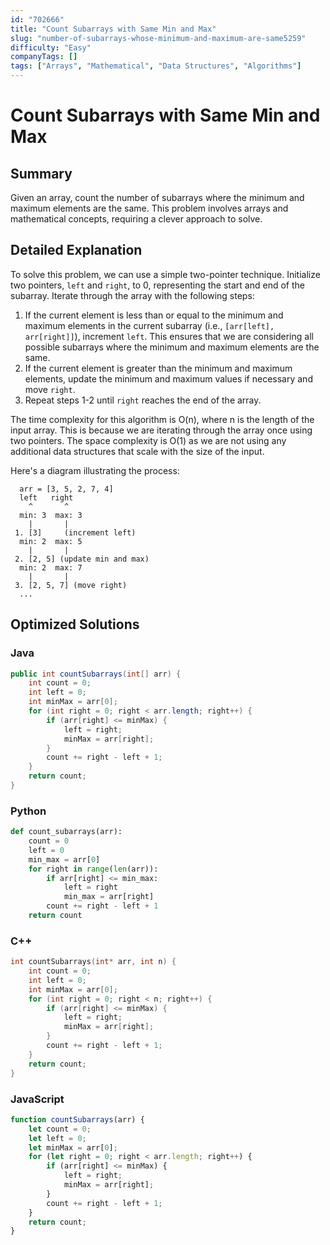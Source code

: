 ```yaml
---
id: "702666"
title: "Count Subarrays with Same Min and Max"
slug: "number-of-subarrays-whose-minimum-and-maximum-are-same5259"
difficulty: "Easy"
companyTags: []
tags: ["Arrays", "Mathematical", "Data Structures", "Algorithms"]
---
```


**Count Subarrays with Same Min and Max**
=============================

## Summary
Given an array, count the number of subarrays where the minimum and maximum elements are the same. This problem involves arrays and mathematical concepts, requiring a clever approach to solve.

## Detailed Explanation
To solve this problem, we can use a simple two-pointer technique. Initialize two pointers, `left` and `right`, to 0, representing the start and end of the subarray. Iterate through the array with the following steps:

1. If the current element is less than or equal to the minimum and maximum elements in the current subarray (i.e., `[arr[left], arr[right]]`), increment `left`. This ensures that we are considering all possible subarrays where the minimum and maximum elements are the same.
2. If the current element is greater than the minimum and maximum elements, update the minimum and maximum values if necessary and move `right`.
3. Repeat steps 1-2 until `right` reaches the end of the array.

The time complexity for this algorithm is O(n), where n is the length of the input array. This is because we are iterating through the array once using two pointers. The space complexity is O(1) as we are not using any additional data structures that scale with the size of the input.

Here's a diagram illustrating the process:
```
  arr = [3, 5, 2, 7, 4]
  left   right
    ^       ^
  min: 3  max: 3
    |       |
 1. [3]     (increment left)
  min: 2  max: 5
    |       |
 2. [2, 5] (update min and max)
  min: 2  max: 7
    |       |
 3. [2, 5, 7] (move right)
  ...
```
## Optimized Solutions

### **Java**
```java
public int countSubarrays(int[] arr) {
    int count = 0;
    int left = 0;
    int minMax = arr[0];
    for (int right = 0; right < arr.length; right++) {
        if (arr[right] <= minMax) {
            left = right;
            minMax = arr[right];
        }
        count += right - left + 1;
    }
    return count;
}
```

### **Python**
```python
def count_subarrays(arr):
    count = 0
    left = 0
    min_max = arr[0]
    for right in range(len(arr)):
        if arr[right] <= min_max:
            left = right
            min_max = arr[right]
        count += right - left + 1
    return count
```

### **C++**
```cpp
int countSubarrays(int* arr, int n) {
    int count = 0;
    int left = 0;
    int minMax = arr[0];
    for (int right = 0; right < n; right++) {
        if (arr[right] <= minMax) {
            left = right;
            minMax = arr[right];
        }
        count += right - left + 1;
    }
    return count;
}
```

### **JavaScript**
```javascript
function countSubarrays(arr) {
    let count = 0;
    let left = 0;
    let minMax = arr[0];
    for (let right = 0; right < arr.length; right++) {
        if (arr[right] <= minMax) {
            left = right;
            minMax = arr[right];
        }
        count += right - left + 1;
    }
    return count;
}
```